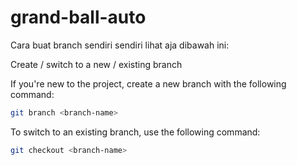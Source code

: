 # grand-ball-auto

Cara buat branch sendiri sendiri lihat aja dibawah ini: 

Create / switch to a new / existing branch

If you're new to the project, create a new branch with the following command:

```bash
git branch <branch-name>
```

To switch to an existing branch, use the following command:

```bash
git checkout <branch-name>
```
